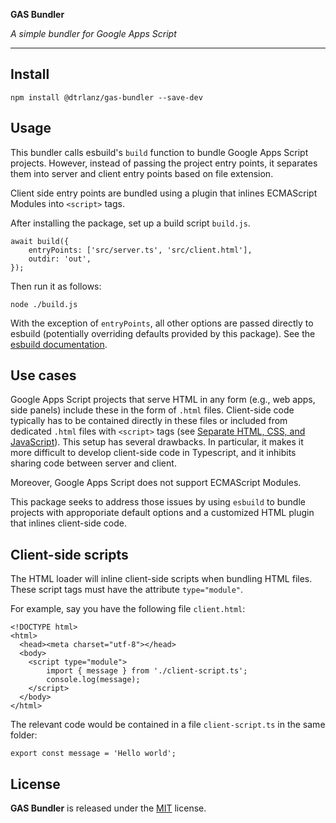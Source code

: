 **GAS Bundler**

*A simple bundler for Google Apps Script*

---

## Install

```
npm install @dtrlanz/gas-bundler --save-dev
```
 
## Usage

This bundler calls esbuild's `build` function to bundle Google Apps Script projects. However, instead of passing the project entry points, it separates them into server and client entry points based on file extension.

Client side entry points are bundled using a plugin that inlines ECMAScript Modules into `<script>` tags.

After installing the package, set up a build script `build.js`.

```
await build({
    entryPoints: ['src/server.ts', 'src/client.html'],
    outdir: 'out',
});
```

Then run it as follows:

```
node ./build.js
```

With the exception of `entryPoints`, all other options are passed directly to esbuild (potentially overriding defaults provided by this package). See the [esbuild documentation](https://esbuild.github.io/api/).

## Use cases

Google Apps Script projects that serve HTML in any form (e.g., web apps, side panels) include these in the form of `.html` files. Client-side code typically has to be contained directly in these files or included from dedicated `.html` files with `<script>` tags (see [Separate HTML, CSS, and JavaScript](https://developers.google.com/apps-script/guides/html/best-practices#separate_html_css_and_javascript)). This setup has several drawbacks. In particular, it makes it more difficult to develop client-side code in Typescript, and it inhibits sharing code between server and client.

Moreover, Google Apps Script does not support ECMAScript Modules.

This package seeks to address those issues by using `esbuild` to bundle projects with approporiate default options and a customized HTML plugin that inlines client-side code.

## Client-side scripts

The HTML loader will inline client-side scripts when bundling HTML files. These script tags must have the attribute `type="module"`.

For example, say you have the following file `client.html`:

```
<!DOCTYPE html>
<html>
  <head><meta charset="utf-8"></head>
  <body>
    <script type="module">
        import { message } from './client-script.ts';
        console.log(message);
    </script>
  </body>
</html>
```

The relevant code would be contained in a file `client-script.ts` in the same folder:

```
export const message = 'Hello world';
```

## License

**GAS Bundler** is released under the [MIT](./LICENSE) license.